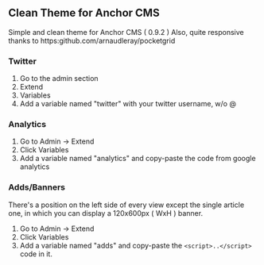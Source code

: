 ## Clean Theme for Anchor CMS

Simple and clean theme for Anchor CMS ( 0.9.2 ) 
Also, quite responsive thanks to https:github.com/arnaudleray/pocketgrid

  
### Twitter

1. Go to the admin section
2. Extend
3. Variables
4. Add a variable named "twitter" with your twitter username, w/o @

### Analytics

1. Go to Admin -> Extend
2. Click Variables
3. Add a variable named "analytics" and copy-paste the code from google 
analytics

### Adds/Banners

There's a position on the left side of every view except the single 
article one, in which you can display a 120x600px ( WxH ) banner.

1. Go to Admin -> Extend
2. Click Variables
3. Add a variable named "adds" and copy-paste the `<script>..</script>`
code in it.
